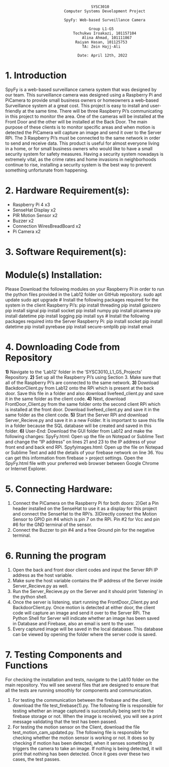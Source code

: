                                           SYSC3010 
                              Computer Systems Development Project

                              SpyFy: Web-based Surveillance Camera

                                         Group L1-G5
                                  Tochukwu Iroakazi, 101157104
                                      Alina Ahmad, 101111867
                                   Raiyan Hasan, 101125753
                                      TA: Zein Hajj-Ali
                                    
                                    Date: April 12th, 2022

# 1. Introduction
				
SpyFy is a web-based surveillance camera system that was designed by our team. This surveillance camera was designed using a Raspberry Pi and PiCamera to provide small business owners or homeowners a web-based Surveillance system at a great cost. This project is easy to install and user-friendly at the same time. There will be three Raspberry Pi’s communicating in this project to monitor the area. One of the cameras will be installed at the Front Door and the other will be installed at the Back Door. The main purpose of these clients is to monitor specific areas and when motion is detected the PiCamera will capture an image and send it over to the Server RPi. The 3 Raspberry Pi’s must be connected to the same network in order to send and receive data. This product is useful for almost everyone living in a home, or for small business owners who would like to have a small security system for safety measures. Having a security system nowadays is extremely vital, as the crime rates and home invasions in neighborhoods continue to rise, installing a security system is the best way to prevent something unfortunate from happening. 

# 2. Hardware Requirement(s):
- Raspberry Pi 4  x3
- SenseHat Display x2
- PIR Motion Sensor x2
- Buzzer  x2
- Connection WiresBreadBoard x2
- Pi Camera x2

# 3. Software Requirement(s):
 
# Module(s) Installation:
Please Download the following modules on your Raspberry Pi in order to run the python files   provided in the Lab12 folder on GitHub repository. 
    sudo apt update
    sudo apt upgrade
    # Install the following packages required for the system in the client Raspberry Pi’s:
    pip install threading
    pip install gpiozero 
    pip install signal 
    pip install socket 
    pip install numpy 
    pip install picamera
    pip install datetime
    pip install logging
    pip install sys
    # Install the following packages required into the Server Raspberry Pi:
    pip install socket
    pip install datetime
    pip install pyrebase
    pip install secure-smtplib
    pip install email

# 4. Downloading Code from Repository
 
**1)** Navigate to the ‘Lab12’ folder in the ‘SYSC3010_L1_G5_Projects’ Repository.
**2)** Set up all the Raspberry Pi’s using Section 3. Make sure that all of the Raspberry Pi’s are connected to the same network. 
**3)** Download BackdoorClient.py from Lab12 onto the RPi which is present at the back door. Save this file in a folder and also download livefeed_client.py and save it in the same folder as the client code. 
**4)** Next, download FrontDoor_Client.py from the same folder onto the second client RPi which is installed at the front door. Download livefeed_client.py and save it in the same folder as the client code. 
**5)** Start the Server RPi and download Server_Recieve.py and save it in a new Folder. It is important to save this file in a folder because the SQL database will be created and saved in this folder.
**6)** User-End: Download the GUI folder from Lab12 and make the following changes:
SpyFy.html: Open up the file on Notepad or Sublime Text and change the “IP address” on lines 21 and 23 to the IP address of your front end and back end RPi.
Spyfyimages.html: Open up the file on Notepad or Sublime Text and add the details of your firebase network on line 36. You can get this information from firebase > project settings. 
Open the SpyFy.html file with your preferred web browser between Google Chrome or Internet Explorer.
 

# 5. Connecting Hardware:
1) Connect the PiCamera on the Raspberry Pi for both doors: 
2)Get a Pin header installed on the SenseHat to use it as a display for this project and connect the SenseHat to the RPi’s. 
3)Directly connect the Motion Sensor to GPIO pin #4 which is pin 7 on the RPi. Pin #2 for Vcc and pin #6 for the GND terminal of the sensor. 
4) Connect the Buzzer to pin #4 and a free Ground pin for the negative terminal.

# 6. Running the program 
1) Open the back and front door client codes and input the Server RPi IP address as the host variable.
2) Make sure the host variable contains the IP address of the Server inside Server_Recieve.py as well.
3) Run the Server_Recieve.py on the Server and it should print ‘listening’ in the python shell.
4) Once the server is listening, start running the FrontDoor_Client.py and BackdoorClient.py. Once motion is detected at either door, the client code will capture an image and send it over to the Server RPi. The Python Shell for Server will indicate whether an image has been saved in Database and Firebase, also an email is sent to the user. 
5) Every captured image will be saved in the local database. This database can be viewed by opening the folder where the server code is saved. 
 
 
# 7. Testing Components and Functions
For checking the installation and tests, navigate to the Lab10 folder on the main repository. You will see several files that are designed to ensure that all the tests are running smoothly for components and communication.
1) For testing the communication between the firebase and the client, download the file test_firebase(1).py. The following file is responsible for testing whether an image captured is successfully being sent to the firebase storage or not. When the image is received, you will see a print message validating that the test has been passed.
2) For testing the motion sensor on the Client, download the file test_motion_cam_updated.py. The following file is responsible for checking whether the motion sensor is working or not. It does so by checking if motion has been detected, when it senses something it triggers the camera to take an image. If nothing is being detected, it will print that nothing has been detected. Once it goes over these two cases, the test passes.



